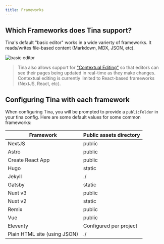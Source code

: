 ```yaml
---
title: Frameworks
---
```


## Which Frameworks does Tina support?

Tina's default "basic editor" works in a wide varierty of frameworks. It reads/writes file-based content (Markdown, MDX, JSON, etc).

![basic editor](https://res.cloudinary.com/forestry-demo/image/upload/v1647455231/tina-io/docs/basic-editor.png)

> Tina also allows support for ["Contextual Editing"](/docs/contextual-editing/overview/) so that editors can see their pages being updated in real-time as they make changes. Contextual editing is currently limited to React-based frameworks (NextJS, React, etc).

## Configuring Tina with each framework

When configuring Tina, you will be prompted to provide a `publicFolder` in your tina config. Here are some default values for some common frameworks:

| **Framework**                | **Public assets directory** |
| ---------------------------- | --------------------------- |
| NextJS                       | public                      |
| Astro                        | public                      |
| Create React App             | public                      |
| Hugo                         | static                      |
| Jekyll                       | ./                          |
| Gatsby                       | static                      |
| Nuxt v3                      | public                      |
| Nuxt v2                      | static                      |
| Remix                        | public                      |
| Vue                          | public                      |
| Eleventy                     | Configured per project      |
| Plain HTML site (using JSON) | ./                          |
